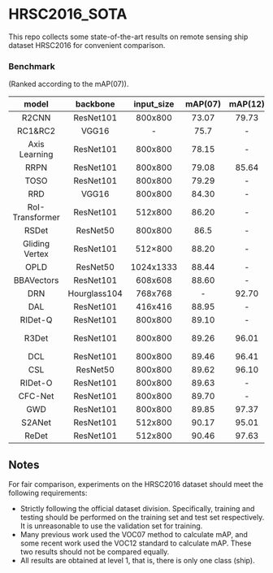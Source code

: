 # HRSC2016_SOTA

This repo collects some state-of-the-art results on remote sensing ship dataset HRSC2016 for convenient comparison. 

### Benchmark

 (Ranked according to the mAP(07)). 

|      model      |   backbone   | input_size | mAP(07) | mAP(12) | FPS  |                          paper link                          | code                                                         |
| :-------------: | :----------: | :--------: | :-----: | :-----: | ---- | :----------------------------------------------------------: | ------------------------------------------------------------ |
|      R2CNN      |  ResNet101   |  800x800   |  73.07  |  79.73  | 2    |          [arxiv](https://arxiv.org/abs/1706.09579)           | [tf](https://github.com/yangxue0827/R2CNN_FPN_Tensorflow)    |
|     RC1&RC2     |    VGG16     |     -      |  75.7   |    -    | -    | [ICPRAM](https://www.scitepress.org/Papers/2017/61206/61206.pdf) | -                                                            |
|  Axis Learning  |  ResNet101   |  800x800   |  78.15  |    -    | 14   |  [Remote Sensing](https://www.mdpi.com/2072-4292/12/6/908)   | -                                                            |
|      RRPN       |  ResNet101   |  800x800   |  79.08  |  85.64  | 3.5  |           [TMM](https://arxiv.org/abs/1703.01086)            | -                                                            |
|      TOSO       |  ResNet101   |  800x800   |  79.29  |    -    | 17   | [ICASSP2020](https://ieeexplore.ieee.org/abstract/document/9053562/) | -                                                            |
|       RRD       |    VGG16     |  800x800   |  84.30  |    -    | -    | [CVPR2018](http://openaccess.thecvf.com/content_cvpr_2018/html/Liao_Rotation-Sensitive_Regression_for_CVPR_2018_paper.html) | [C++](https://github.com/MhLiao/RRD)                         |
| RoI-Transformer |  ResNet101   |  512x800   |  86.20  |    -    | 6    | [CVPR2019](https://openaccess.thecvf.com/content_CVPR_2019/html/Ding_Learning_RoI_Transformer_for_Oriented_Object_Detection_in_Aerial_Images_CVPR_2019_paper.html) | [pytorch](https://github.com/dingjiansw101/RoITransformer_DOTA) |
|      RSDet      |   ResNet50   |  800x800   |  86.5   |    -    | -    |         [AAAI2021](https://arxiv.org/abs/1911.08299)         | [tf](https://github.com/Mrqianduoduo/RSDet-8P-4R)            |
| Gliding Vertex  |  ResNet101   |  512×800   |  88.20  |    -    | 10   | [TPAMI](https://ieeexplore.ieee.org/abstract/document/9001201/) | [pytorch](https://github.com/MingtaoFu/gliding_vertex)       |
|      OPLD       |   ResNet50   | 1024x1333  |  88.44  |    -    | 7.3  |    [JSTAR](https://ieeexplore.ieee.org/document/9252176)     | [pytorch](https://github.com/yf19970118/OPLD-Pytorch)        |
|   BBAVectors    |  ResNet101   |  608x608   |  88.60  |    -    | 11.7 | [WACV2021](https://openaccess.thecvf.com/content/WACV2021/html/Yi_Oriented_Object_Detection_in_Aerial_Images_With_Box_Boundary-Aware_Vectors_WACV_2021_paper.html) | [pytorch](https://github.com/yijingru/BBAVectors-Oriented-Object-Detection) |
|       DRN       | Hourglass104 |  768x768   |    -    |  92.70  | 10   | [CVPR2020](https://openaccess.thecvf.com/content_CVPR_2020/html/Pan_Dynamic_Refinement_Network_for_Oriented_and_Densely_Packed_Object_Detection_CVPR_2020_paper.html) | [pytorch](https://github.com/Anymake/DRN_CVPR2020)           |
|       DAL       |  ResNet101   |  416x416   |  88.95  |    -    | 34   |         [AAAI2021](https://arxiv.org/abs/2012.04150)         | [pytorch](https://github.com/ming71/DAL)                     |
|     RIDet-Q     |  ResNet101   |  800x800   |  89.10  |    -    | 8.5  |          [arxiv](https://arxiv.org/abs/2103.11636)           | [pytorch](https://github.com/ming71/RIDet)                   |
|      R3Det      |  ResNet101   |  800x800   |  89.26  |  96.01  | 12   |         [AAAI2021](https://arxiv.org/abs/1908.05612)         | [tf](https://github.com/Thinklab-SJTU/R3Det_Tensorflow), [pytorch](https://github.com/SJTU-Thinklab-Det/r3det-on-mmdetection) |
|       DCL       |  ResNet101   |  800x800   |  89.46  |  96.41  | -    |         [CVPR2021](https://arxiv.org/abs/2011.09670)         | [tf](https://github.com/Thinklab-SJTU/DCL_RetinaNet_Tensorflow) |
|       CSL       |   ResNet50   |  800x800   |  89.62  |  96.10  | -    |         [ECCV2020](https://arxiv.org/abs/2003.05597)         | [tf](https://github.com/Thinklab-SJTU/CSL_RetinaNet_Tensorflow) |
|     RIDet-O     |  ResNet101   |  800x800   |  89.63  |    -    | -    |          [arxiv](https://arxiv.org/abs/2103.11636)           | [pytorch](https://github.com/ming71/RIDet)                   |
|     CFC-Net     |  ResNet101   |  800x800   |  89.70  |    -    | 28   |          [arxiv](https://arxiv.org/abs/2101.06849)           | [pytorch](https://github.com/ming71/CFC-Net)                 |
|       GWD       |  ResNet101   |  800x800   |  89.85  |  97.37  | -    |          [arxiv](https://arxiv.org/abs/2101.11952)           | [tf](https://github.com/yangxue0827/RotationDetection)       |
|     S2ANet      |  ResNet101   |  512x800   |  90.17  |  95.01  | 12.7 |           [TGRS](https://arxiv.org/abs/2008.09397)           | [pytorch](https://github.com/csuhan/s2anet)                  |
|      ReDet      |  ResNet101   |  512x800   |  90.46  |  97.63  | -    |       [CVPR2021](https://arxiv.org/pdf/2103.07733.pdf)       | [pytorch](https://github.com/csuhan/ReDet)                   |

## Notes

For fair comparison, experiments on the HRSC2016 dataset should meet the following requirements:

* Strictly following the official dataset division. Specifically, training and testing should be performed on the training set and test set respectively. It is unreasonable to use the validation set for training.
* Many previous work used the VOC07 method to calculate mAP, and some recent work used the VOC12 standard to calculate mAP. These two results should not be compared equally.
* All results are obtained at level 1, that is, there is only one class (ship). 